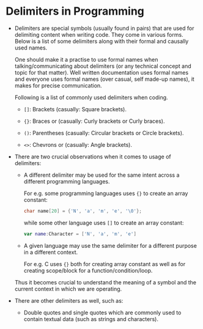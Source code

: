 # Delimiters in Programming

-   Delimiters are special symbols (usually found in pairs) that are used for delimiting content when writing code. They come in various forms. Below is a list of some delimiters along with their formal and causally used names.

    One should make it a practise to use formal names when talking/communicating about delimiters (or any technical concept and topic for that matter). Well written documentation uses formal names and everyone uses formal names (over casual, self made-up names), it makes for precise communication.

    Following is a list of commonly used delimiters when coding.

    -   `[]`: Brackets (casually: Square brackets).

    -   `{}`: Braces or (casually: Curly brackets or Curly braces).

    -   `()`: Parentheses (casually: Circular brackets or Circle brackets).

    -   `<>`: Chevrons or (casually: Angle brackets).

-   There are two crucial observations when it comes to usage of delimiters:

    -   A different delimiter may be used for the same intent across a different programming languages.

        For e.g. some programming languages uses `{}` to create an array constant:

        ```c
        char name[20] = {'N', 'a', 'm', 'e', '\0'};
        ```

        while some other language uses `[]` to create an array constant:

        ```swift
        var name:Character = ['N', 'a', 'm', 'e']
        ```

    -   A given language may use the same delimiter for a different purpose in a different context.

        For e.g. C uses `{}` both for creating array constant as well as for creating scope/block for a function/condition/loop.

    Thus it becomes crucial to understand the meaning of a symbol and the current context in which we are operating.

-   There are other delimiters as well, such as:

    -   Double quotes and single quotes which are commonly used to contain textual data (such as strings and characters).
